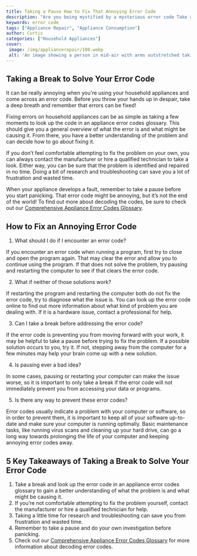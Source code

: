 ```yaml
---
title: Taking a Pause How to Fix That Annoying Error Code
description: "Are you being mystified by a mysterious error code Take a pause and learn how to fix that pesky code in this quick and easy blog post"
keywords: error code
tags: ["Appliance Repair", "Appliance Consumption"]
author: Curtis
categories: ["Household Appliances"]
cover: 
 image: /img/appliancerepair/100.webp
 alt: 'An image showing a person in mid-air with arms outstretched taking a pause with an error code in the background'
---
```

## Taking a Break to Solve Your Error Code
It can be really annoying when you're using your household appliances and come across an error code. Before you throw your hands up in despair, take a deep breath and remember that errors can be fixed! 

Fixing errors on household appliances can be as simple as taking a few moments to look up the code in an appliance error codes glossary. This should give you a general overview of what the error is and what might be causing it. From there, you have a better understanding of the problem and can decide how to go about fixing it. 

If you don’t feel comfortable attempting to fix the problem on your own, you can always contact the manufacturer or hire a qualified technician to take a look. Either way, you can be sure that the problem is identified and repaired in no time. Doing a bit of research and troubleshooting can save you a lot of frustration and wasted time. 

When your appliance develops a fault, remember to take a pause before you start panicking. That error code might be annoying, but it’s not the end of the world! To find out more about decoding the codes, be sure to check out our [Comprehensive Appliance Error Codes Glossary](./error-codes/).

## How to Fix an Annoying Error Code

1. What should I do if I encounter an error code?

If you encounter an error code when running a program, first try to close and open the program again. That may clear the error and allow you to continue using the program. If that does not solve the problem, try pausing and restarting the computer to see if that clears the error code.

2. What if neither of those solutions work?

If restarting the program and restarting the computer both do not fix the error code, try to diagnose what the issue is. You can look up the error code online to find out more information about what kind of problem you are dealing with. If it is a hardware issue, contact a professional for help.

3. Can I take a break before addressing the error code?

If the error code is preventing you from moving forward with your work, it may be helpful to take a pause before trying to fix the problem. If a possible solution occurs to you, try it. If not, stepping away from the computer for a few minutes may help your brain come up with a new solution.

4. Is pausing ever a bad idea?

In some cases, pausing or restarting your computer can make the issue worse, so it is important to only take a break if the error code will not immediately prevent you from accessing your data or programs.

5. Is there any way to prevent these error codes?

Error codes usually indicate a problem with your computer or software, so in order to prevent them, it is important to keep all of your software up-to-date and make sure your computer is running optimally. Basic maintenance tasks, like running virus scans and cleaning up your hard drive, can go a long way towards prolonging the life of your computer and keeping annoying error codes away.

## 5 Key Takeaways of Taking a Break to Solve Your Error Code
1. Take a break and look up the error code in an appliance error codes glossary to gain a better understanding of what the problem is and what might be causing it.
2. If you’re not comfortable attempting to fix the problem yourself, contact the manufacturer or hire a qualified technician for help.
3. Taking a little time for research and troubleshooting can save you from frustration and wasted time. 
4. Remember to take a pause and do your own investigation before panicking.
5. Check out our [Comprehensive Appliance Error Codes Glossary](./error-codes/) for more information about decoding error codes.
